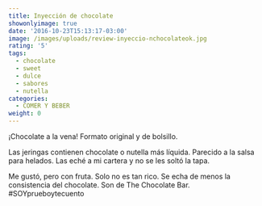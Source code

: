 ```yaml
---
title: Inyección de chocolate
showonlyimage: true
date: '2016-10-23T15:13:17-03:00'
image: /images/uploads/review-inyeccio-nchocolateok.jpg
rating: '5'
tags:
  - chocolate
  - sweet
  - dulce
  - sabores
  - nutella
categories:
  - COMER Y BEBER
weight: 0
---
```

¡Chocolate a la vena! Formato original y de bolsillo. 

<!--more-->

Las jeringas contienen chocolate o nutella más líquida. Parecido a la salsa para helados. Las eché a mi cartera y no se les soltó la tapa. 

Me gustó, pero con fruta. Solo no es tan rico. Se echa de menos la consistencia del chocolate. Son de The Chocolate Bar. #SOYprueboytecuento

